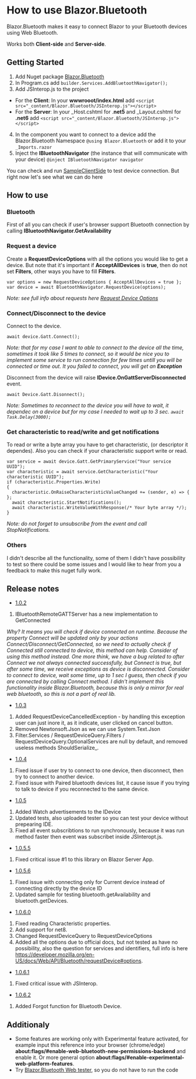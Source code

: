 # How to use Blazor.Bluetooth

Blazor.Bluetooth makes it easy to connect Blazor to your Bluetooth devices using Web Bluetooth.

Works both **Client-side** and **Server-side**.

## Getting Started

1. Add Nuget package [Blazor.Bluetooth](https://www.nuget.org/packages/Blazor.Bluetooth)
2. In Program.cs add ```builder.Services.AddBluetoothNavigator();```
3. Add JSInterop.js to the project

- For the **Client**: In your **wwwrooot/index.html** add ```<script src="_content/Blazor.Bluetooth/JSInterop.js"></script>```
- For the **Server**: In your _Host.cshtml for .**net5** and _Layout.cshtml for **.net6** add ```<script src="_content/Blazor.Bluetooth/JSInterop.js"></script>```

4. In the component you want to connect to a device add the Blazor.Bluetooth Namespace ```@using Blazor.Bluetooth``` or add it to your ```_Imports.razor```
5. Inject the **IBluetoothNavigator** (the instance that will communicate with your device) ```@inject IBluetoothNavigator navigator```

You can check and run [SampleClientSide](https://github.com/valerii-sovytskyi/Blazor.Bluetooth/tree/master/SampleClientSide) to test device connection.
But right now let's see what we can do here

## How to use

### Bluetooth

First of all you can check if user's browser support Bluetooth connection by calling **IBluetoothNavigator.GetAvailability**

### Request a device

Create a **RequestDeviceOptions** with all the options you would like to get a device. But note that it's important if **AcceptAllDevices** is **true**, then do not set **Filters**, other ways you have to fill **Filters**.

```
var options = new RequestDeviceOptions { AcceptAllDevices = true };
var device = await BluetoothNavigator.RequestDevice(options);
```

_Note: see full info about requests here [Request Device Options](https://developer.mozilla.org/en-US/docs/Web/API/Bluetooth/requestDevice#options)_

### Connect/Disconnect to the device

Connect to the device.

```await device.Gatt.Connect();```

_Note: that for my case I want to able to connect to the device all the time, sometimes it took like 5 times to connect, so it would be nice you to implement some service to run connection for few times untill you will be connected or time out. It you failed to connect, you will get an **Exception**_

Disconnect from the device will raise **IDevice.OnGattServerDisconnected** event.

```await Device.Gatt.Disonnect();```

_Note: Sometimes to reconnect to the device you will have to wait, it dependec on a device but for my case I needed to wait up to 3 sec. ```await Task.Delay(3000);```_

### Get characteristic to read/write and get notifications

To read or write a byte array you have to get characteristic, (or descriptor it dependes). Also you can check if your characteristic support write or read.

```
var service = await device.Gatt.GetPrimaryService("Your service UUID");
var characteristic = await service.GetCharacteristic("Your characteristic UUID");
if (characteristic.Properties.Write)
{
  characteristic.OnRaiseCharacteristicValueChanged += (sender, e) => { };
  await characteristic.StartNotifications();
  await characteristic.WriteValueWithResponse(/* Your byte array */);
}
```

_Note: do not forget to unsubscribe from the event and call StopNotifications._

### Others

I didn't describe all the functionality, some of them I didn't have possibility to test so there could be some issues and I would like to hear from you a feedback to make this nuget fully work.

## Release notes

- [1.0.2](https://www.nuget.org/packages/Blazor.Bluetooth/1.0.2)
1. IBluetoothRemoteGATTServer has a new implementation to GetConnected
 
_Why? It means you will check if device connected on runtime. Because the property Connect will be updated only by your actions Connect/Disconnect/GetConnected, so we need to actually check if Connected still connected to device, this method can help. Consider of using this method instead. One more think, we have a bug related to after Connect we not always connected successfully, but Connect is true, but after some time, we receive exceptions as device is disconnected. Consider to connect to device, wait some time, up to 1 sec I guess, then check if you are connected by calling Connect method. I didn't implement this functionality inside Blazor.Bluetooth, because this is only a mirror for real web bluetooth, so this is not a part of real lib._

- [1.0.3](https://www.nuget.org/packages/Blazor.Bluetooth/1.0.3)
1. Added RequestDeviceCancelledException - by handling this exception user can just inore it, as it indicate, user clicked on cancel button.
2. Removed Newtonsoft.Json as we can use System.Text.Json
3. Filter.Services / RequestDeviceQuery.Filters / RequestDeviceQuery.OptionalServices are null by default, and removed useless methods ShouldSerialize_.

- [1.0.4](https://www.nuget.org/packages/Blazor.Bluetooth/1.0.4)
1. Fixed issue if user try to connect to one device, then disconnect, then try to connect to another device.
2. Fixed issue with Paired bluetooth devices list, it cause issue if you trying to talk to device if you reconnected to the same device.

- [1.0.5](https://www.nuget.org/packages/Blazor.Bluetooth/1.0.5)
1. Added Watch advertisements to the IDevice
2. Updated tests, also uploaded tester so you can test your device without prepearing IDE.
3. Fixed all event subscribtions to run synchronously, because it was run method faster then event was subscribet inside JSInteropt.js.

- [1.0.5.5](https://www.nuget.org/packages/Blazor.Bluetooth/1.0.5.5)
1. Fixed critical issue #1 to this library on Blazor Server App.

- [1.0.5.6](https://www.nuget.org/packages/Blazor.Bluetooth/1.0.5.6)
1. Fixed issue with connecting only for Current device instead of connecting directly by the device ID
2. Updated sample for testing bluetooth.getAvailability and bluetooth.getDevices.

- [1.0.6.0](https://www.nuget.org/packages/Blazor.Bluetooth/1.0.6.0)

1. Fixed reading Characteristic properties.
2. Add support for net8. 
3. Changed RequestDeviceQuery to RequestDeviceOptions
4. Added all the options due to official docs, but not tested as have no possibility, also the question for services and identifiers, full info is here https://developer.mozilla.org/en-US/docs/Web/API/Bluetooth/requestDevice#options.

- [1.0.6.1](https://www.nuget.org/packages/Blazor.Bluetooth/1.0.6.1)

1. Fixed critical issue with JSInterop.

- [1.0.6.2](https://www.nuget.org/packages/Blazor.Bluetooth/1.0.6.2)

1. Added Forgot function for Bluetooth Device.

## Additionaly

- Some features are working only with Experimental feature activated, for example input this reference into your browser (chrome/edge) **about:flags/#enable-web-bluetooth-new-permissions-backend** and enable it. Or more general option **about:flags/#enable-experimental-web-platform-features**.
- Try [Blazor.Bluetooth Web tester](https://blazorbluetooth.azurewebsites.net/), so you do not have to run the code